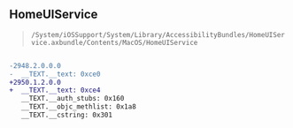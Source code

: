 ## HomeUIService

> `/System/iOSSupport/System/Library/AccessibilityBundles/HomeUIService.axbundle/Contents/MacOS/HomeUIService`

```diff

-2948.2.0.0.0
-  __TEXT.__text: 0xce0
+2950.1.2.0.0
+  __TEXT.__text: 0xce4
   __TEXT.__auth_stubs: 0x160
   __TEXT.__objc_methlist: 0x1a8
   __TEXT.__cstring: 0x301

```
